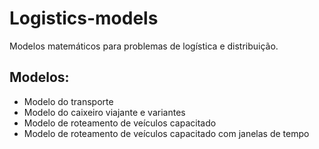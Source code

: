 # Logistics-models
Modelos matemáticos para problemas de logística e distribuição.

## Modelos:
- Modelo do transporte
- Modelo do caixeiro viajante e variantes
- Modelo de roteamento de veículos capacitado
- Modelo de roteamento de veículos capacitado com janelas de tempo
